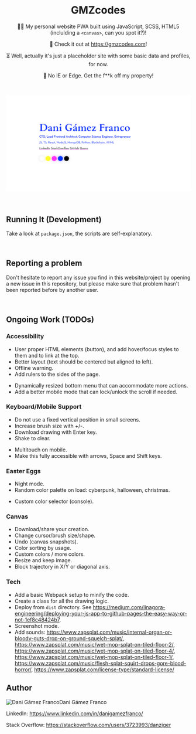 <h1 align="center">GMZcodes</h1>

<p align="center">
    👨‍💻 My personal website PWA built using JavaScript, SCSS, HTML5 (inclulding a <code>&lt;canvas&gt;</code>, can you spot it?)!
</p><p align="center">
    🚀 Check it out at <a href="https://gmzcodes.com">https://gmzcodes.com</a>!
</p><p align="center">
    ⏳ Well, actually it's just a placeholder site with some basic data and profiles, for now.
</p><p align="center">
    💩 No IE or Edge. Get the f**k off my property!
</p>

<br />


<p align="center">
    <a href="https://gmzcodes.com" target="_blank">
        <img src="./static/images/og-images/dani-gamez-franco-personal-website.png" width="512" />
    </a>
</p>

<br />


Running It (Development)
------------------------

Take a look at `package.json`, the scripts are self-explanatory.

<br />


Reporting a problem
-------------------

Don't hesitate to report any issue you find in this website/project by opening a new issue in this repository, but please make sure that problem hasn't been reported before by another user.

<br />


Ongoing Work (TODOs)
--------------------

### Accessibility

* User proper HTML elements (button), and add hover/focus styles to them and to link at the top.
* Better layout (text should be centered but aligned to left).
* Offline warning.
* Add rulers to the sides of the page.
- Dynamically resized bottom menu that can accommodate more actions.
- Add a better mobile mode that can lock/unlock the scroll if needed.


### Keyboard/Mobile Support

* Do not use a fixed vertical position in small screens.
* Increase brush size with +/-.
* Download drawing with Enter key.
* Shake to clear.
- Multitouch on mobile.
- Make this fully accessible with arrows, Space and Shift keys.


### Easter Eggs

* Night mode.
* Random color palette on load: cyberpunk, halloween, christmas.
- Custom color selector (console).


### Canvas

- Download/share your creation.
- Change cursor/brush size/shape.
- Undo (canvas snapshots).
- Color sorting by usage.
- Custom colors / more colors.
- Resize and keep image.
- Block trajectory in X/Y or diagonal axis.


### Tech

* Add a basic Webpack setup to minify the code.
* Create a class for all the drawing logic.
* Deploy from `dist` directory. See https://medium.com/linagora-engineering/deploying-your-js-app-to-github-pages-the-easy-way-or-not-1ef8c48424b7.
* Screenshot mode.
* Add sounds: https://www.zapsplat.com/music/internal-organ-or-bloody-guts-drop-on-ground-squelch-splat/, https://www.zapsplat.com/music/wet-mop-splat-on-tiled-floor-2/, https://www.zapsplat.com/music/wet-mop-splat-on-tiled-floor-4/, https://www.zapsplat.com/music/wet-mop-splat-on-tiled-floor-1/, https://www.zapsplat.com/music/flesh-splat-squirt-drops-gore-blood-horror/, https://www.zapsplat.com/license-type/standard-license/


Author
------

<img
    src="https://s.gravatar.com/avatar/ff1de7f1a325c8005379a310949f7f23?s=128"
    alt="Dani Gámez Franco"
    align="left"
/>

Dani Gámez Franco

LinkedIn: https://www.linkedin.com/in/danigamezfranco/

Stack Overflow: https://stackoverflow.com/users/3723993/danziger

